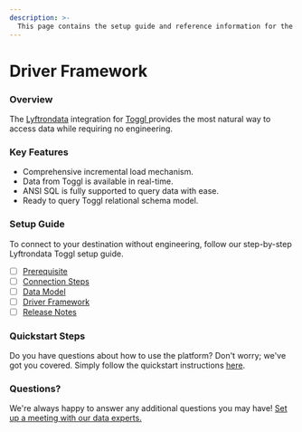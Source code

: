 ```yaml
---
description: >-
  This page contains the setup guide and reference information for the Toggl source connector.
---
```


# Driver Framework

### Overview

The [Lyftrondata](https://www.lyftrondata.com/) integration for [Toggl](https://www.lyftrondata.com/integration/toggl/)[ ](https://www.lyftrondata.com/integration/toggl/)provides the most natural way to access data while requiring no engineering.

### Key Features

* Comprehensive incremental load mechanism.
* Data from Toggl is available in real-time.&#x20;
* ANSI SQL is fully supported to query data with ease.
* Ready to query Toggl relational schema model.

### Setup Guide

To connect to your destination without engineering, follow our step-by-step Lyftrondata Toggl setup guide.

* [ ] [Prerequisite](../../business-analytics/toggl/prerequisite.md)
* [ ] [Connection Steps](../../business-analytics/toggl/connection-steps.md)
* [ ] [Data Model](../../business-analytics/toggl/data-model/)
* [ ] [Driver Framework](../../business-analytics/toggl/driver-framework/)
* [ ] [Release Notes](../../business-analytics/toggl/release-notes.md)

### Quickstart Steps

Do you have questions about how to use the platform? Don't worry; we've got you covered. Simply follow the quickstart instructions [here](../../../quickstart-steps.md).

### Questions? <a href="#questions" id="questions"></a>

We're always happy to answer any additional questions you may have! [Set up a meeting with our data experts.](https://www.lyftrondata.com/book-a-meeting/)



